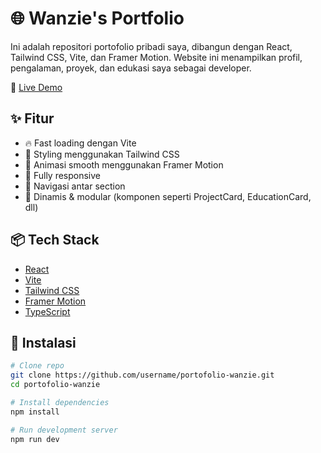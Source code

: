 # 🌐 Wanzie's Portfolio

Ini adalah repositori portofolio pribadi saya, dibangun dengan React, Tailwind CSS, Vite, dan Framer Motion. Website ini menampilkan profil, pengalaman, proyek, dan edukasi saya sebagai developer.

🔗 [Live Demo](https://wanzie.vercel.app)

## ✨ Fitur

- 🔥 Fast loading dengan Vite
- 🎨 Styling menggunakan Tailwind CSS
- 🎥 Animasi smooth menggunakan Framer Motion
- 📱 Fully responsive
- 🧭 Navigasi antar section
- 💼 Dinamis & modular (komponen seperti ProjectCard, EducationCard, dll)

## 📦 Tech Stack

- [React](https://reactjs.org/)
- [Vite](https://vitejs.dev/)
- [Tailwind CSS](https://tailwindcss.com/)
- [Framer Motion](https://www.framer.com/motion/)
- [TypeScript](https://www.typescriptlang.org/)

## 🚀 Instalasi

```bash
# Clone repo
git clone https://github.com/username/portofolio-wanzie.git
cd portofolio-wanzie

# Install dependencies
npm install

# Run development server
npm run dev
```
